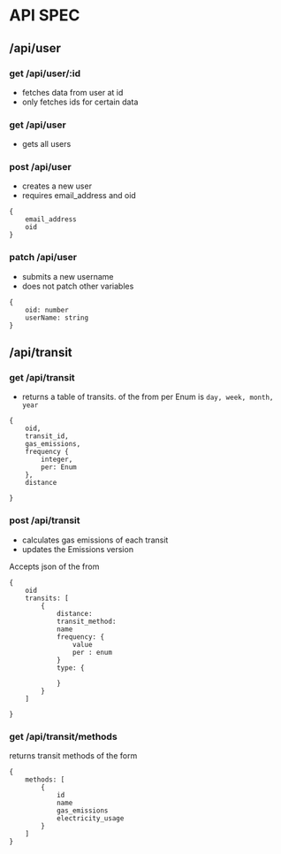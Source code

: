 # API SPEC


## /api/user
### get /api/user/:id

- fetches data from user at id
- only fetches ids for certain data

### get /api/user

- gets all users

### post /api/user

- creates a new user
- requires email_address and oid

```
{
    email_address
    oid
}
```


### patch /api/user
- submits a new username
- does not patch other variables
```
{
    oid: number
    userName: string
}
```


## /api/transit

### get /api/transit
- returns a table of transits. of the from
per Enum is ` day, week, month, year `
```
{
    oid,
    transit_id,
    gas_emissions,
    frequency {
        integer,
        per: Enum
    },
    distance

}
```

### post /api/transit

- calculates gas emissions of each transit
- updates the Emissions version



Accepts json of the from
```
{
    oid
    transits: [
        {
            distance: 
            transit_method:
            name
            frequency: {
                value
                per : enum
            }
            type: {

            }
        }
    ]

}
```

### get /api/transit/methods

returns transit methods of the form
```
{
    methods: [
        {
            id
            name
            gas_emissions
            electricity_usage 
        }
    ]
}
```